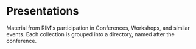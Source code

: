 Presentations
=============

Material from RIM's participation in Conferences, Workshops, and similar events.  Each collection is grouped into
a directory, named after the conference.

